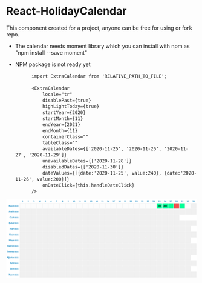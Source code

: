 # React-HolidayCalendar
This component created for a project, anyone can be free for using or fork repo.

- The calendar needs moment library which you can install with npm as "npm install --save moment"
- NPM package is not ready yet


            import ExtraCalendar from 'RELATIVE_PATH_TO_FILE';
            
            <ExtraCalendar
                locale="tr"
                disablePast={true}
                highLightToday={true}
                startYear={2020}
                startMonth={11}
                endYear={2021}
                endMonth={11}
                containerClass=""
                tableClass=""
                availableDates={['2020-11-25', '2020-11-26', '2020-11-27', '2020-11-29']}
                unavailableDates={['2020-11-28']}
                disabledDates={['2020-11-30']}
                dateValues={[{date:'2020-11-25', value:240}, {date:'2020-11-26', value:200}]}
                onDateClick={this.handleDateClick}
            />


![Calendar Preview](https://github.com/burakozturk16/React-HolidayCalendar/blob/master/preview.png?raw=true)
